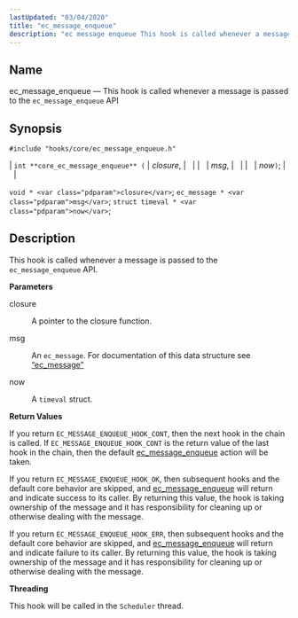 ```yaml
---
lastUpdated: "03/04/2020"
title: "ec_message_enqueue"
description: "ec message enqueue This hook is called whenever a message is passed to the ec message enqueue API int core ec message enqueue closure msg now void closure ec message msg struct timeval now This hook is called whenever a message is passed to the ec message enqueue API closure..."
---
```


<a name="hooks.core.ec_message_enqueue"></a> 
## Name

ec_message_enqueue — This hook is called whenever a message is passed to the `ec_message_enqueue` API

## Synopsis

`#include "hooks/core/ec_message_enqueue.h"`

| `int **core_ec_message_enqueue** (` | <var class="pdparam">closure</var>, |   |
|   | <var class="pdparam">msg</var>, |   |
|   | <var class="pdparam">now</var>`)`; |   |

`void * <var class="pdparam">closure</var>`;
`ec_message * <var class="pdparam">msg</var>`;
`struct timeval * <var class="pdparam">now</var>`;<a name="idp38188384"></a> 
## Description

This hook is called whenever a message is passed to the `ec_message_enqueue` API.

**<a name="idp44606752"></a> Parameters**

<dl class="variablelist">

<dt>closure</dt>

<dd>

A pointer to the closure function.

</dd>

<dt>msg</dt>

<dd>

An `ec_message`. For documentation of this data structure see [“ec_message”](/momentum/3/3-api/structs-ec-message)

</dd>

<dt>now</dt>

<dd>

A `timeval` struct.

</dd>

</dl>

**<a name="idp44614544"></a> Return Values**

If you return `EC_MESSAGE_ENQUEUE_HOOK_CONT`, then the next hook in the chain is called. If `EC_MESSAGE_ENQUEUE_HOOK_CONT` is the return value of the last hook in the chain, then the default [ec_message_enqueue](/momentum/3/3-api/apis-ec-message-enqueue) action will be taken.

If you return `EC_MESSAGE_ENQUEUE_HOOK_OK`, then subsequent hooks and the default core behavior are skipped, and [ec_message_enqueue](/momentum/3/3-api/apis-ec-message-enqueue) will return and indicate success to its caller. By returning this value, the hook is taking ownership of the message and it has responsibility for cleaning up or otherwise dealing with the message.

If you return `EC_MESSAGE_ENQUEUE_HOOK_ERR`, then subsequent hooks and the default core behavior are skipped, and [ec_message_enqueue](/momentum/3/3-api/apis-ec-message-enqueue) will return and indicate failure to its caller. By returning this value, the hook is taking ownership of the message and it has responsibility for cleaning up or otherwise dealing with the message.

**<a name="idp44620256"></a> Threading**

This hook will be called in the `Scheduler` thread.